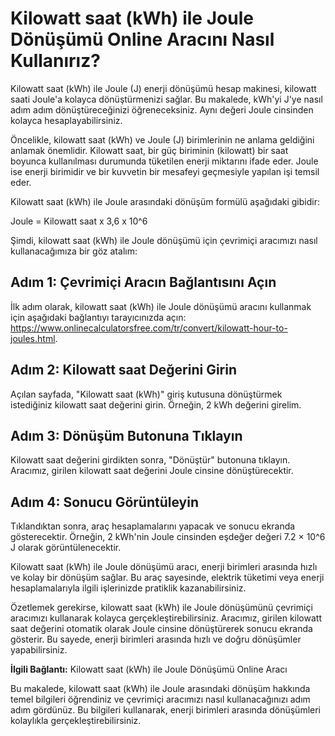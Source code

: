 Kilowatt saat (kWh) ile Joule Dönüşümü Online Aracını Nasıl Kullanırız?
=======================================================================

Kilowatt saat (kWh) ile Joule (J) enerji dönüşümü hesap makinesi, kilowatt saati Joule'a kolayca dönüştürmenizi sağlar. Bu makalede, kWh'yi J'ye nasıl adım adım dönüştüreceğinizi öğreneceksiniz. Aynı değeri Joule cinsinden kolayca hesaplayabilirsiniz.

Öncelikle, kilowatt saat (kWh) ve Joule (J) birimlerinin ne anlama geldiğini anlamak önemlidir. Kilowatt saat, bir güç biriminin (kilowatt) bir saat boyunca kullanılması durumunda tüketilen enerji miktarını ifade eder. Joule ise enerji birimidir ve bir kuvvetin bir mesafeyi geçmesiyle yapılan işi temsil eder.

Kilowatt saat (kWh) ile Joule arasındaki dönüşüm formülü aşağıdaki gibidir:

Joule = Kilowatt saat x 3,6 x 10^6

Şimdi, kilowatt saat (kWh) ile Joule dönüşümü için çevrimiçi aracımızı nasıl kullanacağımıza bir göz atalım:

Adım 1: Çevrimiçi Aracın Bağlantısını Açın
------------------------------------------

İlk adım olarak, kilowatt saat (kWh) ile Joule dönüşümü aracını kullanmak için aşağıdaki bağlantıyı tarayıcınızda açın: <https://www.onlinecalculatorsfree.com/tr/convert/kilowatt-hour-to-joules.html>.

Adım 2: Kilowatt saat Değerini Girin
------------------------------------

Açılan sayfada, "Kilowatt saat (kWh)" giriş kutusuna dönüştürmek istediğiniz kilowatt saat değerini girin. Örneğin, 2 kWh değerini girelim.

Adım 3: Dönüşüm Butonuna Tıklayın
---------------------------------

Kilowatt saat değerini girdikten sonra, "Dönüştür" butonuna tıklayın. Aracımız, girilen kilowatt saat değerini Joule cinsine dönüştürecektir.

Adım 4: Sonucu Görüntüleyin
---------------------------

Tıklandıktan sonra, araç hesaplamalarını yapacak ve sonucu ekranda gösterecektir. Örneğin, 2 kWh'nin Joule cinsinden eşdeğer değeri 7.2 × 10^6 J olarak görüntülenecektir.

Kilowatt saat (kWh) ile Joule dönüşümü aracı, enerji birimleri arasında hızlı ve kolay bir dönüşüm sağlar. Bu araç sayesinde, elektrik tüketimi veya enerji hesaplamalarıyla ilgili işlerinizde pratiklik kazanabilirsiniz.

Özetlemek gerekirse, kilowatt saat (kWh) ile Joule dönüşümünü çevrimiçi aracımızı kullanarak kolayca gerçekleştirebilirsiniz. Aracımız, girilen kilowatt saat değerini otomatik olarak Joule cinsine dönüştürerek sonucu ekranda gösterir. Bu sayede, enerji birimleri arasında hızlı ve doğru dönüşümler yapabilirsiniz.

**İlgili Bağlantı:** Kilowatt saat (kWh) ile Joule Dönüşümü Online Aracı

Bu makalede, kilowatt saat (kWh) ile Joule arasındaki dönüşüm hakkında temel bilgileri öğrendiniz ve çevrimiçi aracımızı nasıl kullanacağınızı adım adım gördünüz. Bu bilgileri kullanarak, enerji birimleri arasında dönüşümleri kolaylıkla gerçekleştirebilirsiniz.